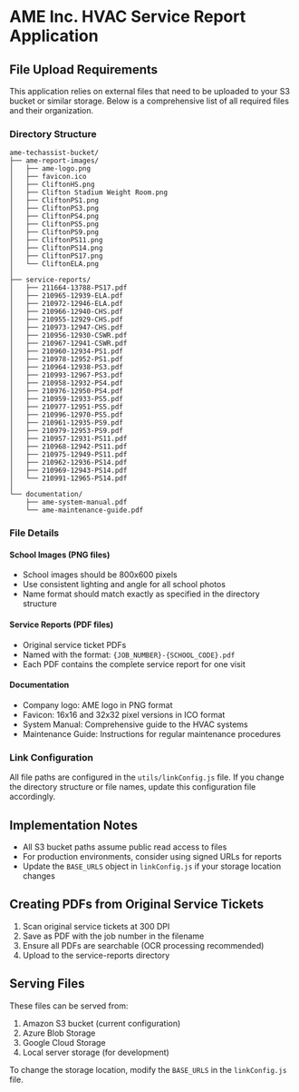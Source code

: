 # AME Inc. HVAC Service Report Application

## File Upload Requirements

This application relies on external files that need to be uploaded to your S3 bucket or similar storage. Below is a comprehensive list of all required files and their organization.

### Directory Structure

```
ame-techassist-bucket/
├── ame-report-images/
│   ├── ame-logo.png
│   ├── favicon.ico
│   ├── CliftonHS.png
│   ├── Clifton Stadium Weight Room.png
│   ├── CliftonPS1.png
│   ├── CliftonPS3.png
│   ├── CliftonPS4.png
│   ├── CliftonPS5.png
│   ├── CliftonPS9.png
│   ├── CliftonPS11.png
│   ├── CliftonPS14.png
│   ├── CliftonPS17.png
│   └── CliftonELA.png
│
├── service-reports/
│   ├── 211664-13788-PS17.pdf
│   ├── 210965-12939-ELA.pdf
│   ├── 210972-12946-ELA.pdf
│   ├── 210966-12940-CHS.pdf
│   ├── 210955-12929-CHS.pdf
│   ├── 210973-12947-CHS.pdf
│   ├── 210956-12930-CSWR.pdf
│   ├── 210967-12941-CSWR.pdf
│   ├── 210960-12934-PS1.pdf
│   ├── 210978-12952-PS1.pdf
│   ├── 210964-12938-PS3.pdf
│   ├── 210993-12967-PS3.pdf
│   ├── 210958-12932-PS4.pdf
│   ├── 210976-12950-PS4.pdf
│   ├── 210959-12933-PS5.pdf
│   ├── 210977-12951-PS5.pdf
│   ├── 210996-12970-PS5.pdf
│   ├── 210961-12935-PS9.pdf
│   ├── 210979-12953-PS9.pdf
│   ├── 210957-12931-PS11.pdf
│   ├── 210968-12942-PS11.pdf
│   ├── 210975-12949-PS11.pdf
│   ├── 210962-12936-PS14.pdf
│   ├── 210969-12943-PS14.pdf
│   └── 210991-12965-PS14.pdf
│
└── documentation/
    ├── ame-system-manual.pdf
    └── ame-maintenance-guide.pdf
```

### File Details

#### School Images (PNG files)
- School images should be 800x600 pixels
- Use consistent lighting and angle for all school photos
- Name format should match exactly as specified in the directory structure

#### Service Reports (PDF files)
- Original service ticket PDFs
- Named with the format: `{JOB_NUMBER}-{SCHOOL_CODE}.pdf`
- Each PDF contains the complete service report for one visit

#### Documentation
- Company logo: AME logo in PNG format
- Favicon: 16x16 and 32x32 pixel versions in ICO format
- System Manual: Comprehensive guide to the HVAC systems
- Maintenance Guide: Instructions for regular maintenance procedures

### Link Configuration

All file paths are configured in the `utils/linkConfig.js` file. If you change the directory structure or file names, update this configuration file accordingly.

## Implementation Notes

- All S3 bucket paths assume public read access to files
- For production environments, consider using signed URLs for reports
- Update the `BASE_URLS` object in `linkConfig.js` if your storage location changes

## Creating PDFs from Original Service Tickets

1. Scan original service tickets at 300 DPI
2. Save as PDF with the job number in the filename
3. Ensure all PDFs are searchable (OCR processing recommended)
4. Upload to the service-reports directory

## Serving Files

These files can be served from:
1. Amazon S3 bucket (current configuration)
2. Azure Blob Storage
3. Google Cloud Storage
4. Local server storage (for development)

To change the storage location, modify the `BASE_URLS` in the `linkConfig.js` file.
